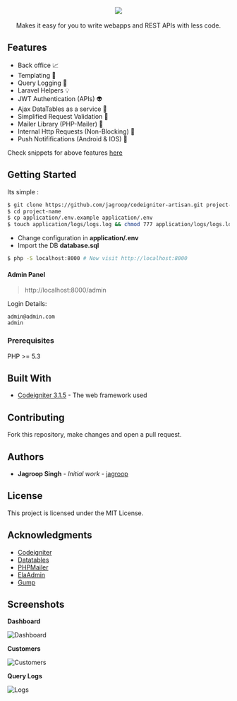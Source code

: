 <p align="center">  
  <img src="https://github.com/jagroop/codeigniter-artisan/blob/master/docs/screenshots/codeigniter-artisan-logo.png">
  <br><br>
  Makes it easy for you to write webapps and REST APIs with less code.
</p>


## Features
- Back office :chart_with_upwards_trend:
- Templating :bookmark:
- Query Logging :memo:
- Laravel Helpers :bulb:
- JWT Authentication (APIs) :alien:
- Ajax DataTables as a service :tada:
- Simplified Request Validation :robot:
- Mailer Library (PHP-Mailer) :page_facing_up:
- Internal Http Requests (Non-Blocking) :rocket:
- Push Notififications (Android & IOS) :speech_balloon:

Check snippets for above features [here](https://github.com/jagroop/codeigniter-artisan/blob/master/snippets.md)

## Getting Started

Its simple :

```bash
$ git clone https://github.com/jagroop/codeigniter-artisan.git project-name
$ cd project-name
$ cp application/.env.example application/.env
$ touch application/logs/logs.log && chmod 777 application/logs/logs.log
```
 - Change configuration in __application/.env__
 - Import the DB __database.sql__

```bash
$ php -S localhost:8000 # Now visit http://localhost:8000
```
#### Admin Panel
> http://localhost:8000/admin

Login Details:
```
admin@admin.com
admin
```
### Prerequisites

PHP >= 5.3


## Built With

* [Codeigniter 3.1.5](https://codeigniter.com/) - The web framework used

## Contributing

Fork this repository, make changes and open a pull request.
 

## Authors

* **Jagroop Singh** - *Initial work* - [jagroop](https://github.com/jagroop)

## License

This project is licensed under the MIT License.

## Acknowledgments

* [Codeigniter](https://codeigniter.com)
* [Datatables](https://datatables.net)
* [PHPMailer](https://github.com/PHPMailer/PHPMailer)
* [ElaAdmin](https://colorlib.com/polygon/elaadmin)
* [Gump](https://github.com/Wixel/GUMP)

## Screenshots

**Dashboard**

![Dashboard](https://github.com/jagroop/codeigniter-artisan/blob/master/docs/screenshots/dashboard.png)

**Customers**

![Customers](https://github.com/jagroop/codeigniter-artisan/blob/master/docs/screenshots/customers.png)

**Query Logs**

![Logs](https://github.com/jagroop/codeigniter-artisan/blob/master/docs/screenshots/query_logs.png)
